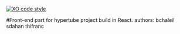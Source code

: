 [![XO code style](https://img.shields.io/badge/code_style-XO-5ed9c7.svg)](https://github.com/sindresorhus/xo)

#Front-end part for hypertube project build in React.
authors: bchaleil sdahan thifranc
